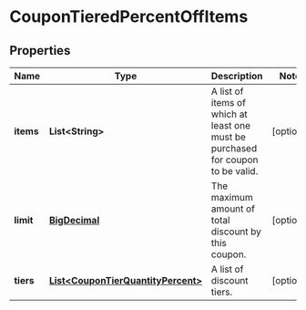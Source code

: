
# CouponTieredPercentOffItems

## Properties
Name | Type | Description | Notes
------------ | ------------- | ------------- | -------------
**items** | **List&lt;String&gt;** | A list of items of which at least one must be purchased for coupon to be valid. |  [optional]
**limit** | [**BigDecimal**](BigDecimal.md) | The maximum amount of total discount by this coupon. |  [optional]
**tiers** | [**List&lt;CouponTierQuantityPercent&gt;**](CouponTierQuantityPercent.md) | A list of discount tiers. |  [optional]



